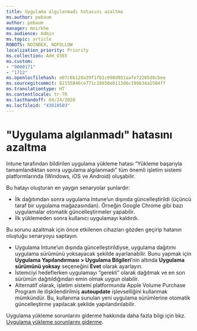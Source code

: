 ```yaml
---
title: Uygulama algılanmadı hatasını azaltma
ms.author: pebaum
author: pebaum
manager: mnirkhe
ms.audience: Admin
ms.topic: article
ROBOTS: NOINDEX, NOFOLLOW
localization_priority: Priority
ms.collection: Adm_O365
ms.custom:
- "9000171"
- "1712"
ms.openlocfilehash: e07c6b128a39f1fb1c998d051aafe72205d8cbee
ms.sourcegitcommit: 82155846ce771c18050e6113d6c199b34a1504ff
ms.translationtype: HT
ms.contentlocale: tr-TR
ms.lasthandoff: 04/24/2020
ms.locfileid: "43810503"
---
```

# <a name="mitigate-the-application-was-not-detected-error"></a>"Uygulama algılanmadı" hatasını azaltma

Intune tarafından bildirilen uygulama yükleme hatası “Yükleme başarıyla tamamlandıktan sonra uygulama algılanmadı” tüm önemli işletim sistemi platformlarında (Windows, iOS ve Android) oluşabilir.

Bu hatayı oluşturan en yaygın senaryolar şunlardır:

- İlk dağıtımdan sonra uygulama Intune’un dışında güncelleştirildi (üçüncü taraf bir uygulama mağazasından). Örneğin Google Chrome gibi bazı uygulamalar otomatik güncelleştirmeler yapabilir.
- İlk yüklemeden sonra kullanıcı uygulamayı kaldırdı.

Bu sorunu azaltmak için önce etkilenen cihazları gözden geçirip hatanın oluştuğu senaryoyu saptayın.

- Uygulama Intune’un dışında güncelleştirildiyse, uygulama dağıtımı uygulama sürümünü yoksayacak şekilde ayarlanabilir. Bunu yapmak için **Uygulama Yapılandırması > Uygulama Bilgileri**’nin altında **Uygulama sürümünü yoksay** seçeneğini **Evet** olarak ayarlayın.
- İstemciyi hedeflerken uygulamayı “gerekli” olarak dağıtmak ve en son sürümün dağıtıldığından emin olmak uygun olabilir.
- Alternatif olarak, işletim sistemi platformunda Apple Volume Purchase Program ile ilişkilendirilmiş **autoupdate** işlevselliğini kullanmak mümkündür. Bu, kullanıma sunulan yeni uygulama sürümlerine otomatik güncelleştirme yapılacak şekilde yapılandırılabilir.

Uygulama yükleme sorunlarını giderme hakkında daha fazla bilgi için bkz. [Uygulama yükleme sorunlarını giderme](https://docs.microsoft.com/intune/troubleshoot-app-install).
